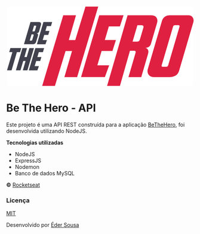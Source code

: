 <p align="center">
  <img alt="Logo - Be The Hero" src="https://github.com/ederwms/bethehero-vue/blob/master/src/assets/logo.svg">
</p>

# Be The Hero - API

Este projeto é uma API REST construída para a aplicação [BeTheHero](https://github.com/ederwms/bethehero-vue), foi desenvolvida utilizando NodeJS.

**Tecnologias utilizadas**
- NodeJS
- ExpressJS
- Nodemon
- Banco de dados MySQL

<!--
> Obs.: documentação em progresso
-->

<!-- **Aplicação disponível em:** https://betheherovue.netlify.app/ -->

**&copy;** [Rocketseat](https://rocketseat.com.br/)

### Licença
[MIT](https://github.com/ederwms/api-bethehero/blob/master/LICENSE)

Desenvolvido por [Éder Sousa](https://github.com/ederwms)
